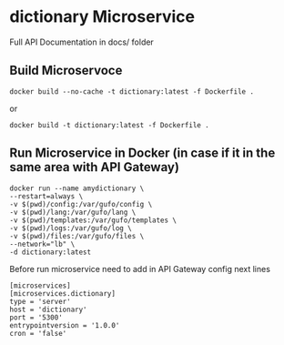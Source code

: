 # dictionary Microservice

Full API Documentation in docs/ folder

## Build Microservoce

```
docker build --no-cache -t dictionary:latest -f Dockerfile .
```
or
```
docker build -t dictionary:latest -f Dockerfile .
```


## Run Microservice in Docker (in case if it in the same area with API Gateway)

```
docker run --name amydictionary \
--restart=always \
-v $(pwd)/config:/var/gufo/config \
-v $(pwd)/lang:/var/gufo/lang \
-v $(pwd)/templates:/var/gufo/templates \
-v $(pwd)/logs:/var/gufo/log \
-v $(pwd)/files:/var/gufo/files \
--network="lb" \
-d dictionary:latest
```

Before run microservice need to add in API Gateway config next lines

```
[microservices]
[microservices.dictionary]
type = 'server'
host = 'dictionary'
port = '5300'
entrypointversion = '1.0.0'
cron = 'false'
```

